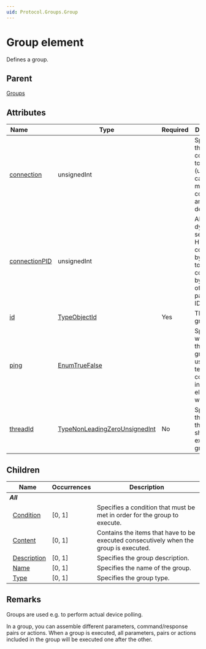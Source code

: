 ```yaml
---
uid: Protocol.Groups.Group
---
```


# Group element

Defines a group.

## Parent

[Groups](xref:Protocol.Groups)

## Attributes

|Name&nbsp;&nbsp;&nbsp;&nbsp;&nbsp;&nbsp;&nbsp;&nbsp;&nbsp;&nbsp;&nbsp;&nbsp;&nbsp;&nbsp;|Type|Required|Description|
|--- |--- |--- |--- |
|[connection](xref:Protocol.Groups.Group-connection)|unsignedInt||Specifies the connection to be used (used in case multiple connections are defined).|
|[connectionPID](xref:Protocol.Groups.Group-connectionPID)|unsignedInt||Allows to dynamically select an HTTP connection by referring to the connection by means of a parameter ID.|
|[id](xref:Protocol.Groups.Group-id)|[TypeObjectId](xref:Protocol-TypeObjectId)|Yes|The unique group ID.|
|[ping](xref:Protocol.Groups.Group-ping)|[EnumTrueFalse](xref:Protocol-EnumTrueFalse)||Specifies whether this is the group to be used when testing the connection in the element wizard.|
|[threadId](xref:Protocol.Groups.Group-threadId)|[TypeNonLeadingZeroUnsignedInt](xref:Protocol-TypeNonLeadingZeroUnsignedInt)|No|Specifies the ID of the thread that should execute the group.|

## Children

|Name|Occurrences|Description|
|--- |--- |--- |
|***All***|||
|&nbsp;&nbsp;[Condition](xref:Protocol.Groups.Group.Condition)|[0, 1]|Specifies a condition that must be met in order for the group to execute.|
|&nbsp;&nbsp;[Content](xref:Protocol.Groups.Group.Content)|[0, 1]|Contains the items that have to be executed consecutively when the group is executed.|
|&nbsp;&nbsp;[Description](xref:Protocol.Groups.Group.Description)|[0, 1]|Specifies the group description.|
|&nbsp;&nbsp;[Name](xref:Protocol.Groups.Group.Name)|[0, 1]|Specifies the name of the group.|
|&nbsp;&nbsp;[Type](xref:Protocol.Groups.Group.Type)|[0, 1]|Specifies the group type.|

## Remarks

Groups are used e.g. to perform actual device polling.

In a group, you can assemble different parameters, command/response pairs or actions. When a group is executed, all parameters, pairs or actions included in the group will be executed one after the other.


